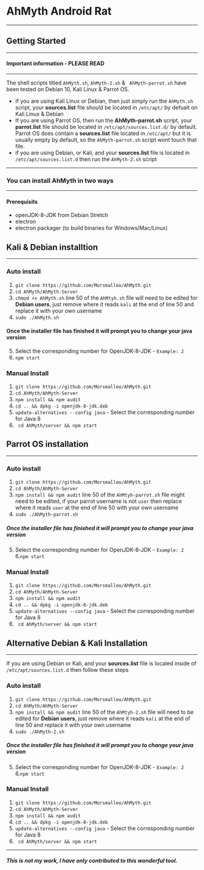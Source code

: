 # AhMyth Android Rat
----------------------
## Getting Started
----------------------
#### Important information - PLEASE READ
-----------------------------------------
The shell scripts titled `AhMyth.sh`, `AhMyth-2.sh` & ` AhMyth-parrot.sh` have been tested on Debian 10, Kali Linux & Parrot OS.
- If you are using Kali Linux or Debian, then just simply run the `AhMyth.sh` script, your **sources.list** file should be located in `/etc/apt/` by defualt on Kali Linux & Debian
- If you are using Parrot OS, then run the **AhMyth-parrot.sh** script, your **parrot.list** file should be located in `/etc/apt/sources.list.d/` by default. Parrot OS does contain a **sources.list** file located in `/etc/apt/` but it is usually empty by default, so the `AhMyth-parrot.sh` script wont touch that file.
- if you are using Debian, or Kali, and your **sources.list** file is located in `/etc/apt/sources.list.d` then run the `AhMyth-2.sh` script
------------------------------------------------------
### You can install AhMyth in two ways
--------------------------------------
#### Prerequisits
- openJDK-8-JDK from Debian Stretch
- electron 
- electron packager (to build binaries for Windows/Mac/Linux)

## Kali & Debian installtion
-----------------------------
### Auto install
1. ```git clone https://github.com/Morsmalleo/AhMyth.git```
2. ```cd AhMyth/AhMyth-Server```
3. ```chmod +x AhMyth.sh```
line 50 of the `AhMtyh.sh` file will need to be edited for **Debian users**, just remove where it reads `kali` at the end of line 50 and replace it with your own username 
4. ```sudo ./AhMyth.sh```
#### Once the installer file has finished it will prompt you to change your java version
5.  Select the corresponding number for OpenJDK-8-JDK - `Example: 2`
6. ```npm start```

### Manual Install
1. ```git clone https://github.com/Morsmalleo/AhMyth.git```
2. ```cd AhMyth/AhMyth-Server```
3. ```npm install && npm audit```
4. ```cd .. && dpkg -i openjdk-8-jdk.deb```
5. ```update-alternatives --config java``` - Select the corresponding number for Java 8
6. ``` cd AhMyth/server && npm start```

## Parrot OS installation
--------------------------
### Auto install
1. ```git clone https://github.com/Morsmalleo/AhMyth.git```
2. ```cd AhMyth/AhMyth-Server```
3. ```npm install && npm audit```
line 50 of the `AhMtyh-parrot.sh` file might need to be edited, if your parrot username is not `user` then replace where it reads `user` at the end of line 50 with your own username
4. ```sudo ./AhMyth-parrot.sh```
##### Once the installer file has finished it will prompt you to change your java version
5.  Select the corresponding number for OpenJDK-8-JDK - `Example: 2`
6.```npm start```

### Manual Install
1. ```git clone https://github.com/Morsmalleo/AhMyth.git```
2. ```cd AhMyth/AhMyth-Server```
3. ```npm install && npm audit```
4. ```cd .. && dpkg -i openjdk-8-jdk.deb```
5. ```update-alternatives --config java``` - Select the corresponding number for Java 8
6. ``` cd AhMyth/server && npm start```

## Alternative Debian & Kali Installation
------------------------------------------
If you are using Debian or Kali, and your **sources.list** file is located inside of `/etc/apt/sources.list.d` then
follow these steps

### Auto install
1. ```git clone https://github.com/Morsmalleo/AhMyth.git```
2. ```cd AhMyth/AhMyth-Server```
3. ```npm install && npm audit```
line 50 of the `AhMtyh-2.sh` file will need to be edited for **Debian users**, just remove where it reads `kali` at the end of line 50 and replace it with your own username 
4. ```sudo ./AhMyth-2.sh```
##### Once the installer file has finished it will prompt you to change your java version
5.  Select the corresponding number for OpenJDK-8-JDK - `Example: 2`
6.```npm start```

### Manual Install
1. ```git clone https://github.com/Morsmalleo/AhMyth.git```
2. ```cd AhMyth/AhMyth-Server```
3. ```npm install && npm audit```
4. ```cd .. && dpkg -i openjdk-8-jdk.deb```
5. ```update-alternatives --config java``` - Select the corresponding number for Java 8
6. ``` cd AhMyth/server && npm start```
--------------------------------------------------------------------------
##### This is not my work, I have only contributed to this wonderful tool.
